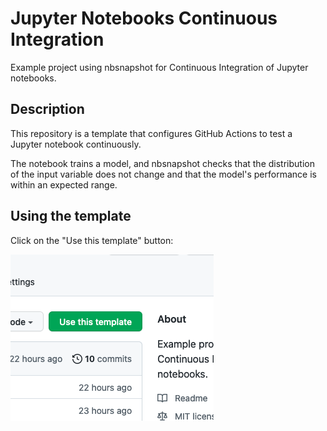 # Jupyter Notebooks Continuous Integration

Example project using nbsnapshot for Continuous Integration of Jupyter notebooks.

## Description

This repository is a template that configures GitHub Actions to test a Jupyter notebook continuously.

The notebook trains a model, and nbsnapshot checks that the distribution of the input variable does not change and that the model's performance is within an expected range.


## Using the template

Click on the "Use this template" button:

![usethis](_static/usethis.png)
